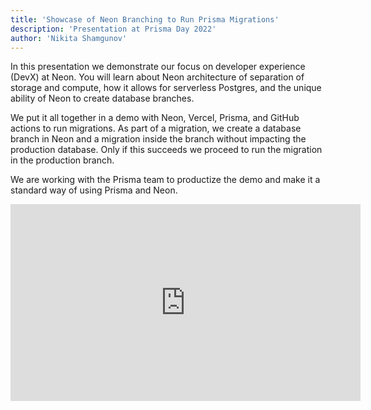 ```yaml
---
title: 'Showcase of Neon Branching to Run Prisma Migrations'
description: 'Presentation at Prisma Day 2022'
author: 'Nikita Shamgunov'
---
```


In this presentation we demonstrate our focus on developer experience (DevX) at Neon. You will learn about Neon architecture of separation of storage and compute, how it allows for serverless Postgres, and the unique ability of Neon to create database branches.

We put it all together in a demo with Neon, Vercel, Prisma, and GitHub actions to run migrations. As part of a migration, we create a database branch in Neon and a migration inside the branch without impacting the production database. Only if this succeeds we proceed to run the migration in the production branch.

We are working with the Prisma team to productize the demo and make it a standard way of using Prisma and Neon.


<iframe width="560" height="315" src="https://www.youtube.com/embed/h0VuXnCuQN4" title="YouTube video player" frameborder="0" allow="accelerometer; autoplay; clipboard-write; encrypted-media; gyroscope; picture-in-picture" allowfullscreen></iframe>
